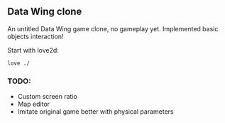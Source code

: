 ## Data Wing clone

An untitled Data Wing game clone, no gameplay yet. 
Implemented basic objects interaction!

Start with love2d:

```
love ./
```

### TODO:
 - Custom screen ratio
 - Map editor
 - Imitate original game better with physical parameters

